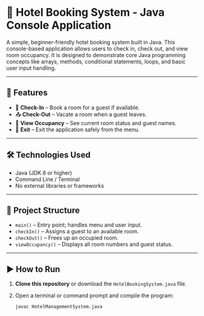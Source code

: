 # 🏨 Hotel Booking System - Java Console Application

A simple, beginner-friendly hotel booking system built in Java. This console-based application allows users to check in, check out, and view room occupancy. It is designed to demonstrate core Java programming concepts like arrays, methods, conditional statements, loops, and basic user input handling.

---

## 📌 Features

- 🔐 **Check-In** – Book a room for a guest if available.
- 📤 **Check-Out** – Vacate a room when a guest leaves.
- 🧾 **View Occupancy** – See current room status and guest names.
- 🚪 **Exit** – Exit the application safely from the menu.

---

## 🛠️ Technologies Used

- Java (JDK 8 or higher)
- Command Line / Terminal
- No external libraries or frameworks

---

## 📂 Project Structure


- `main()` – Entry point; handles menu and user input.
- `checkIn()` – Assigns a guest to an available room.
- `checkOut()` – Frees up an occupied room.
- `viewOccupancy()` – Displays all room numbers and guest status.

---

## ▶️ How to Run

1. **Clone this repository** or download the `HotelBookingSystem.java` file.

2. Open a terminal or command prompt and compile the program:

   ```bash
   javac HotelManagementSystem.java
